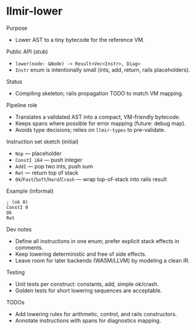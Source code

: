 # llmir-lower

Purpose
- Lower AST to a tiny bytecode for the reference VM.

Public API (stub)
- `lower(node: &Node) -> Result<Vec<Instr>, Diag>`
- `Instr` enum is intentionally small (ints, add, return, rails placeholders).

Status
- Compiling skeleton; rails propagation TODO to match VM mapping.

Pipeline role
- Translates a validated AST into a compact, VM-friendly bytecode.
- Keeps spans where possible for error mapping (future: debug map).
- Avoids type decisions; relies on `llmir-types` to pre-validate.

Instruction set sketch (initial)
- `Nop` — placeholder
- `ConstI i64` — push integer
- `AddI` — pop two ints, push sum
- `Ret` — return top of stack
- `Ok`/`Fast`/`Soft`/`Hard`/`Crash` — wrap top-of-stack into rails result

Example (informal)
```
; (ok 0)
ConstI 0
Ok
Ret
```

Dev notes
- Define all instructions in one enum; prefer explicit stack effects in comments.
- Keep lowering deterministic and free of side effects.
- Leave room for later backends (WASM/LLVM) by modeling a clean IR.

Testing
- Unit tests per construct: constants, add, simple ok/crash.
- Golden tests for short lowering sequences are acceptable.

TODOs
- Add lowering rules for arithmetic, control, and rails constructors.
- Annotate instructions with spans for diagnostics mapping.

